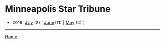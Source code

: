 # Minneapolis Star Tribune

  * 2019: 
      [July](./minneapolis-star-tribune-2019-07.md) (2) | 
      [June](./minneapolis-star-tribune-2019-06.md) (11) | 
      [May](./minneapolis-star-tribune-2019-05.md) (4) | 

----

[Home](../)
